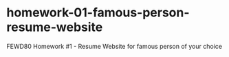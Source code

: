 # homework-01-famous-person-resume-website
FEWD80 Homework #1 - Resume Website for famous person of your choice
